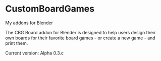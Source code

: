 # CustomBoardGames
My addons for Blender

The CBG Board addon for Blender is designed to help users design their own boards for their favorite board games - or create a new game - and print them.

Current version: Alpha 0.3.c
